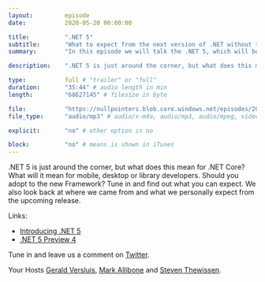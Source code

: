 ```yaml
---
layout:         episode
date: 			2020-05-20 00:00:00

title: 			".NET 5"
subtitle: 		"What to expect from the next version of .NET without the core."
summary: 		"In this episode we will talk the .NET 5, which will be released later this year. How did we get hear, what will it mean and also some war stories from the past."

description: 	".NET 5 is just around the corner, but what does this mean for .NET Core? What will it mean for mobile, desktop or library developers. Should you adopt to the new Framework? Tune in and find out what you can expect. We also look back at where we came from and what we personally expect from the upcoming release."

type:			full # "trailer" or "full"
duration: 		"35:44" # audio length in min
length: 		"68627145" # filesize in byte

file: 			"https://nullpointers.blob.core.windows.net/episodes/20200513_00_dotNET5.mp3"
file_type: 		"audio/mp3" # audio/x-m4a, audio/mp3, audio/mpeg, video/quicktime, video/mp4, video/x-m4v, application/pdf, and document/x-epub

explicit: 		"no" # other option is no

block: 			"no" # means is shown in iTunes
---
```


.NET 5 is just around the corner, but what does this mean for .NET Core? What will it mean for mobile, desktop or library developers. Should you adopt to the new Framework? Tune in and find out what you can expect. We also look back at where we came from and what we personally expect from the upcoming release.

Links:
* [Introducing .NET 5](https://devblogs.microsoft.com/dotnet/introducing-net-5/)
* [.NET 5 Preview 4](https://devblogs.microsoft.com/dotnet/announcing-net-5-preview-4-and-our-journey-to-one-net/)

Tune in and leave us a comment on [Twitter](https://twitter.com/nullpointersio).

Your Hosts [Gerald Versluis](https://twitter.com/jfversluis), [Mark Allibone](https://twitter.com/mallibone) and [Steven Thewissen](https://twitter.com/devnl).
